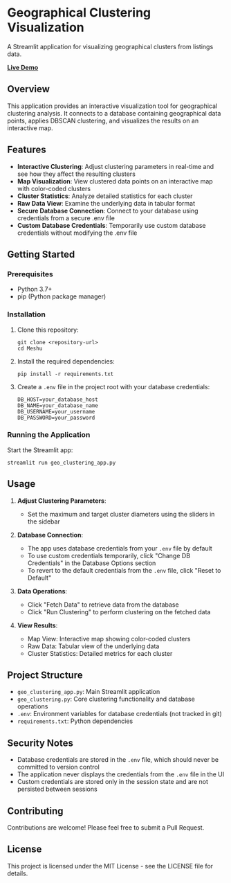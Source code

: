 # Geographical Clustering Visualization

A Streamlit application for visualizing geographical clusters from listings data.

[**Live Demo**](https://geodbscan-dmicrqvck3cvpu2g7nkgzz.streamlit.app/)

## Overview

This application provides an interactive visualization tool for geographical clustering analysis. It connects to a database containing geographical data points, applies DBSCAN clustering, and visualizes the results on an interactive map.

## Features

- **Interactive Clustering**: Adjust clustering parameters in real-time and see how they affect the resulting clusters
- **Map Visualization**: View clustered data points on an interactive map with color-coded clusters
- **Cluster Statistics**: Analyze detailed statistics for each cluster
- **Raw Data View**: Examine the underlying data in tabular format
- **Secure Database Connection**: Connect to your database using credentials from a secure .env file
- **Custom Database Credentials**: Temporarily use custom database credentials without modifying the .env file

## Getting Started

### Prerequisites

- Python 3.7+
- pip (Python package manager)

### Installation

1. Clone this repository:
   ```
   git clone <repository-url>
   cd Meshu
   ```

2. Install the required dependencies:
   ```
   pip install -r requirements.txt
   ```

3. Create a `.env` file in the project root with your database credentials:
   ```
   DB_HOST=your_database_host
   DB_NAME=your_database_name
   DB_USERNAME=your_username
   DB_PASSWORD=your_password
   ```

### Running the Application

Start the Streamlit app:
```
streamlit run geo_clustering_app.py
```

## Usage

1. **Adjust Clustering Parameters**:
   - Set the maximum and target cluster diameters using the sliders in the sidebar

2. **Database Connection**:
   - The app uses database credentials from your `.env` file by default
   - To use custom credentials temporarily, click "Change DB Credentials" in the Database Options section
   - To revert to the default credentials from the `.env` file, click "Reset to Default"

3. **Data Operations**:
   - Click "Fetch Data" to retrieve data from the database
   - Click "Run Clustering" to perform clustering on the fetched data

4. **View Results**:
   - Map View: Interactive map showing color-coded clusters
   - Raw Data: Tabular view of the underlying data
   - Cluster Statistics: Detailed metrics for each cluster

## Project Structure

- `geo_clustering_app.py`: Main Streamlit application
- `geo_clustering.py`: Core clustering functionality and database operations
- `.env`: Environment variables for database credentials (not tracked in git)
- `requirements.txt`: Python dependencies

## Security Notes

- Database credentials are stored in the `.env` file, which should never be committed to version control
- The application never displays the credentials from the `.env` file in the UI
- Custom credentials are stored only in the session state and are not persisted between sessions

## Contributing

Contributions are welcome! Please feel free to submit a Pull Request.

## License

This project is licensed under the MIT License - see the LICENSE file for details.
